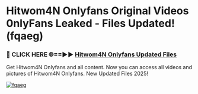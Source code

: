 # Hitwom4N Onlyfans Original Videos 0nlyFans Leaked - Files Updated! (fqaeg)

<h3>🔴 CLICK HERE 🌐==►► <a href="https://tinyurl.com/ehrbuxhb" rel="nofollow">Hitwom4N Onlyfans Updated Files</a></h3>

Get Hitwom4N Onlyfans and all content. Now you can access all videos and pictures of Hitwom4N Onlyfans. New Updated Files 2025!

[![fqaeg](https://i.imgur.com/lVYEuWS.gif)](https://tinyurl.com/ehrbuxhb)

